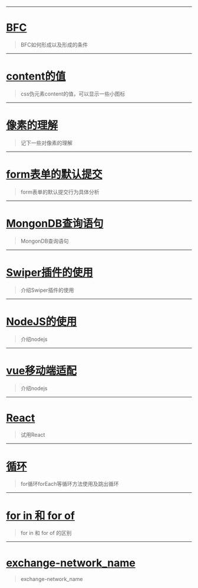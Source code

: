 * * *
# [BFC](book/study/BFC.md)

> BFC如何形成以及形成的条件

* * *
# [content的值](book/study/content值.md)

> css伪元素content的值，可以显示一些小图标

* * *
# [像素的理解](book/study/像素.md)

> 记下一些对像素的理解

* * *
# [form表单的默认提交](book/study/form表单默认提交.md)

> form表单的默认提交行为具体分析

* * *
# [MongonDB查询语句](book/study/MongoDB.md)

> MongonDB查询语句

* * *
# [Swiper插件的使用](book/study/swiper.md)

> 介绍Swiper插件的使用

* * *
# [NodeJS的使用](book/study/nodejs.md)

> 介绍nodejs

* * *
# [vue移动端适配](book/study/vue移动端适配.md)

> 介绍nodejs

* * *
# [React](book/study/React.md)

> 试用React

* * *
# [循环](book/study/循环.md)

> for循环forEach等循环方法使用及跳出循环

* * *
# [for in 和 for of](book/study/forinforof.md)

> for in 和 for of 的区别

* * *

# [exchange-network_name](book/study/exchange-network_name.md)

> exchange-network_name
